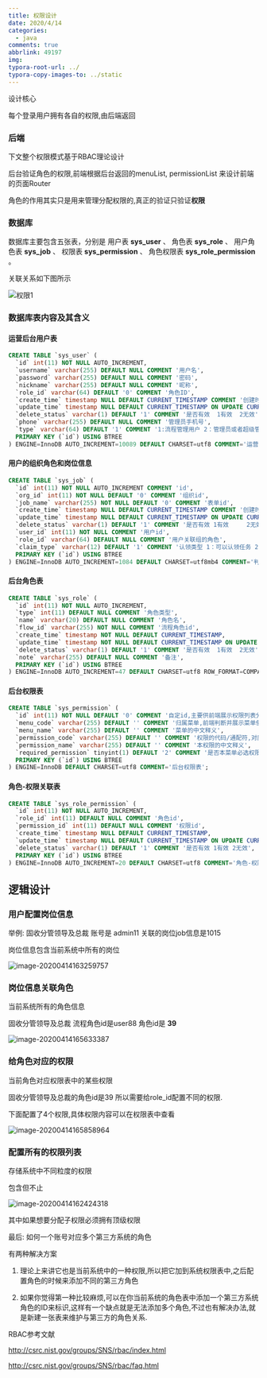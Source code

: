```yaml
---
title: 权限设计
date: 2020/4/14
categories:
  - java
comments: true
abbrlink: 49197
img:
typora-root-url: ../
typora-copy-images-to: ../static
---
```


设计核心

每个登录用户拥有各自的权限,由后端返回

### 后端

下文整个权限模式基于RBAC理论设计

后台验证角色的权限,前端根据后台返回的menuList, permissionList 来设计前端的页面Router

角色的作用其实只是用来管理分配权限的,真正的验证只验证**权限** 

### 数据库

数据库主要包含五张表，分别是
用户表 **sys_user** 、
角色表 **sys_role** 、
用户角色表 **sys_job** 、
权限表 **sys_permission** 、
角色权限表 **sys_role_permission** 。

关联关系如下图所示

![权限1](/static/权限1.png)

### 数据库表内容及其含义



#### 运营后台用户表 

```sql
CREATE TABLE `sys_user` (
  `id` int(11) NOT NULL AUTO_INCREMENT,
  `username` varchar(255) DEFAULT NULL COMMENT '用户名',
  `password` varchar(255) DEFAULT NULL COMMENT '密码',
  `nickname` varchar(255) DEFAULT NULL COMMENT '昵称',
  `role_id` varchar(64) DEFAULT '0' COMMENT '角色ID',
  `create_time` timestamp NULL DEFAULT CURRENT_TIMESTAMP COMMENT '创建时间',
  `update_time` timestamp NULL DEFAULT CURRENT_TIMESTAMP ON UPDATE CURRENT_TIMESTAMP COMMENT '修改时间',
  `delete_status` varchar(1) DEFAULT '1' COMMENT '是否有效  1有效  2无效',
  `phone` varchar(255) DEFAULT NULL COMMENT '管理员手机号',
  `type` varchar(64) DEFAULT '1' COMMENT '1:流程管理用户 2：管理员或者超级管理员',
  PRIMARY KEY (`id`) USING BTREE
) ENGINE=InnoDB AUTO_INCREMENT=10089 DEFAULT CHARSET=utf8 COMMENT='运营后台用户表';

```



#### 用户的组织角色和岗位信息

```sql
CREATE TABLE `sys_job` (
  `id` int(11) NOT NULL AUTO_INCREMENT COMMENT 'id',
  `org_id` int(11) NOT NULL DEFAULT '0' COMMENT '组织id',
  `job_name` varchar(255) NOT NULL DEFAULT '0' COMMENT '表单id',
  `create_time` timestamp NULL DEFAULT CURRENT_TIMESTAMP COMMENT '创建时间',
  `update_time` timestamp NULL DEFAULT CURRENT_TIMESTAMP ON UPDATE CURRENT_TIMESTAMP,
  `delete_status` varchar(1) DEFAULT '1' COMMENT '是否有效 1有效     2无效',
  `user_id` int(11) NOT NULL COMMENT '用户id',
  `role_id` varchar(64) DEFAULT NULL COMMENT '用户关联组的角色',
  `claim_type` varchar(12) DEFAULT '1' COMMENT '认领类型 1：可以认领任务 2：不能认领任务',
  PRIMARY KEY (`id`) USING BTREE
) ENGINE=InnoDB AUTO_INCREMENT=1084 DEFAULT CHARSET=utf8mb4 COMMENT='判断用户的组织和岗位';
```



#### 后台角色表

```sql
CREATE TABLE `sys_role` (
  `id` int(11) NOT NULL AUTO_INCREMENT,
  `type` int(11) DEFAULT NULL COMMENT '角色类型',
  `name` varchar(20) DEFAULT NULL COMMENT '角色名',
  `flow_id` varchar(255) NOT NULL COMMENT '流程角色id',
  `create_time` timestamp NOT NULL DEFAULT CURRENT_TIMESTAMP,
  `update_time` timestamp NOT NULL DEFAULT CURRENT_TIMESTAMP ON UPDATE CURRENT_TIMESTAMP,
  `delete_status` varchar(1) DEFAULT '1' COMMENT '是否有效  1有效  2无效',
  `note` varchar(255) DEFAULT NULL COMMENT '备注',
  PRIMARY KEY (`id`) USING BTREE
) ENGINE=InnoDB AUTO_INCREMENT=47 DEFAULT CHARSET=utf8 ROW_FORMAT=COMPACT COMMENT='后台角色表';
```



#### 后台权限表

```sql
CREATE TABLE `sys_permission` (
  `id` int(11) NOT NULL DEFAULT '0' COMMENT '自定id,主要供前端展示权限列表分类排序使用.',
  `menu_code` varchar(255) DEFAULT '' COMMENT '归属菜单,前端判断并展示菜单使用,',
  `menu_name` varchar(255) DEFAULT '' COMMENT '菜单的中文释义',
  `permission_code` varchar(255) DEFAULT '' COMMENT '权限的代码/通配符,对应代码中@RequiresPermissions 的value',
  `permission_name` varchar(255) DEFAULT '' COMMENT '本权限的中文释义',
  `required_permission` tinyint(1) DEFAULT '2' COMMENT '是否本菜单必选权限, 1.必选 2非必选 通常是"列表"权限是必选',
  PRIMARY KEY (`id`) USING BTREE
) ENGINE=InnoDB DEFAULT CHARSET=utf8 COMMENT='后台权限表';
```



#### 角色-权限关联表

```sql
CREATE TABLE `sys_role_permission` (
  `id` int(11) NOT NULL AUTO_INCREMENT,
  `role_id` int(11) DEFAULT NULL COMMENT '角色id',
  `permission_id` int(11) DEFAULT NULL COMMENT '权限id',
  `create_time` timestamp NULL DEFAULT CURRENT_TIMESTAMP,
  `update_time` timestamp NULL DEFAULT CURRENT_TIMESTAMP ON UPDATE CURRENT_TIMESTAMP,
  `delete_status` varchar(1) DEFAULT '1' COMMENT '是否有效 1有效 2无效',
  PRIMARY KEY (`id`) USING BTREE
) ENGINE=InnoDB AUTO_INCREMENT=20 DEFAULT CHARSET=utf8 COMMENT='角色-权限关联表';
```



## 逻辑设计



### 用户配置岗位信息



举例: 固收分管领导及总裁 账号是 admin11 关联的岗位job信息是1015

岗位信息包含当前系统中所有的岗位

![image-20200414163259757](/static/image-20200414163259757.png)

### 岗位信息关联角色



当前系统所有的角色信息

固收分管领导及总裁 流程角色id是user88 角色id是 **39**

![image-20200414165633387](/static/image-20200414165633387.png)



### 给角色对应的权限



当前角色对应权限表中的某些权限

固收分管领导及总裁的角色id是39 所以需要给role_id配置不同的权限.

下面配置了4个权限,具体权限内容可以在权限表中查看

![image-20200414165858964](/static/image-20200414165858964.png)

### 配置所有的权限列表



存储系统中不同粒度的权限

包含但不止

![image-20200414162424318](/static/image-20200414162424318.png)

其中如果想要分配子权限必须拥有顶级权限



最后: 如何一个账号对应多个第三方系统的角色

有两种解决方案

1. 理论上来讲它也是当前系统中的一种权限,所以把它加到系统权限表中,之后配置角色的时候来添加不同的第三方角色

2. 如果你觉得第一种比较麻烦,可以在你当前系统的角色表中添加一个第三方系统角色的ID来标识,这样有一个缺点就是无法添加多个角色,不过也有解决办法,就是新建一张表来维护与第三方的角色关系.









RBAC参考文献

http://csrc.nist.gov/groups/SNS/rbac/index.html

http://csrc.nist.gov/groups/SNS/rbac/faq.html

 